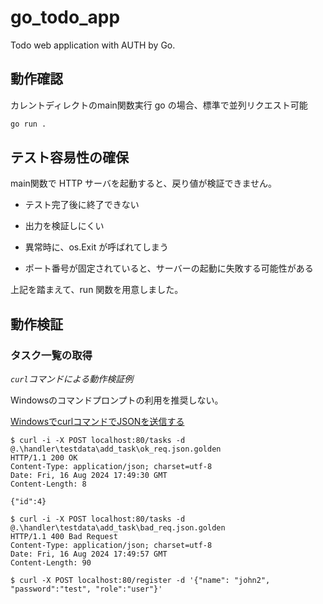 # go_todo_app
Todo web application with AUTH by Go.

## 動作確認

カレントディレクトのmain関数実行
go の場合、標準で並列リクエスト可能
```cmd
go run .
```

## テスト容易性の確保

main関数で HTTP サーバを起動すると、戻り値が検証できません。

* テスト完了後に終了できない

* 出力を検証しにくい

* 異常時に、os.Exit が呼ばれてしまう

* ポート番号が固定されていると、サーバーの起動に失敗する可能性がある

上記を踏まえて、run 関数を用意しました。

## 動作検証

### タスク一覧の取得

*`curl`コマンドによる動作検証例*

Windowsのコマンドプロンプトの利用を推奨しない。

[WindowsでcurlコマンドでJSONを送信する](https://qiita.com/Hina_Developer/items/e583021a44a753e29dde)


```shell
$ curl -i -X POST localhost:80/tasks -d @.\handler\testdata\add_task\ok_req.json.golden 
HTTP/1.1 200 OK
Content-Type: application/json; charset=utf-8
Date: Fri, 16 Aug 2024 17:49:30 GMT
Content-Length: 8

{"id":4}

$ curl -i -X POST localhost:80/tasks -d @.\handler\testdata\add_task\bad_req.json.golden 
HTTP/1.1 400 Bad Request
Content-Type: application/json; charset=utf-8
Date: Fri, 16 Aug 2024 17:49:57 GMT
Content-Length: 90

$ curl -X POST localhost:80/register -d '{"name": "john2", "password":"test", "role":"user"}'


```